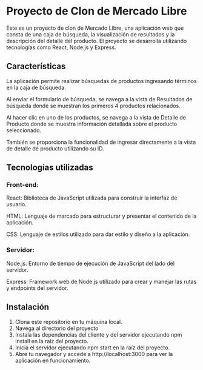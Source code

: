 # Proyecto de Clon de Mercado Libre
Este es un proyecto de clon de Mercado Libre, una aplicación web que consta de una caja de búsqueda, la visualización de resultados y la descripción del detalle del producto. El proyecto se desarrolla utilizando tecnologías como React, Node.js y Express.

## Características
La aplicación permite realizar búsquedas de productos ingresando términos en la caja de búsqueda.

Al enviar el formulario de búsqueda, se navega a la vista de Resultados de búsqueda donde se muestran los primeros 4 productos relacionados.

Al hacer clic en uno de los productos, se navega a la vista de Detalle de Producto donde se muestra información detallada sobre el producto seleccionado.

También se proporciona la funcionalidad de ingresar directamente a la vista de detalle de producto utilizando su ID.

## Tecnologías utilizadas
### Front-end:

React: Biblioteca de JavaScript utilizada para construir la interfaz de usuario.

HTML: Lenguaje de marcado para estructurar y presentar el contenido de la aplicación.

CSS: Lenguaje de estilos utilizado para dar estilo y diseño a la aplicación.

### Servidor:

Node.js: Entorno de tiempo de ejecución de JavaScript del lado del servidor.

Express: Framework web de Node.js utilizado para crear y manejar las rutas y endpoints del servidor.

## Instalación
1. Clona este repositorio en tu máquina local.
2. Navega al directorio del proyecto
3. Instala las dependencias del cliente y del servidor ejecutando npm install en la raíz del proyecto.
3. Inicia el servidor ejecutando npm start en la raíz del proyecto.
4. Abre tu navegador y accede a http://localhost:3000 para ver la aplicación en funcionamiento.
